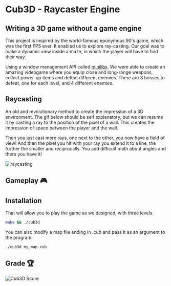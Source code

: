 # Cub3D - Raycaster Engine

## Writing a 3D game without a game engine

This project is inspired by the world-famous eponymous 90's game, which was the first FPS ever. It enabled us to explore ray-casting. Our goal was to make a dynamic view inside a maze, in which the player will have to find their way. 

Using a window management API called [minilibx](https://github.com/42Paris/minilibx-linux). We were able to create an amazing videogame where you equip close and long-range weapons, collect power-up items and defeat different enemies. There are 3 bosses to defeat, one for each level, and 4 different enemies.

## Raycasting

An old and revolutionary method to create the impression of a 3D environment.
The gif below should be self explanatory, but we can resume it by casting a ray to the position of the pixel of a wall.
This creates the impression of space between the player and the wall.

Then you just cast more rays, one next to the other, you now have a field of view!
And then the pixel you hit with your ray you extend it to a line, the further the smaller and reciprocally.
You add difficult math about angles and there you have it!

![raycasting](https://i.imgur.com/n7XHYzq.gif)

## Gameplay 🎮


## Installation

That will allow you to play the game as we designed, with three levels.

```bash
make && ./cub3d
```

You can also modify a map file ending in .cub and pass it as an argument to the program.

```bash
./cub3d my_map.cub
```

## Grade 🏆
![Cub3D Score](https://i.imgur.com/BVdCiaq.png)
